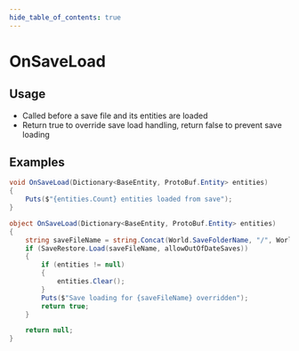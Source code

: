 ```yaml
---
hide_table_of_contents: true
---
```


# OnSaveLoad

## Usage

* Called before a save file and its entities are loaded
* Return true to override save load handling, return false to prevent save loading

## Examples

```csharp title="Log amount of entities to load from save file"
void OnSaveLoad(Dictionary<BaseEntity, ProtoBuf.Entity> entities)
{
    Puts($"{entities.Count} entities loaded from save");
}
```

```csharp title="Prevent entities from being wiped"
object OnSaveLoad(Dictionary<BaseEntity, ProtoBuf.Entity> entities)
{
    string saveFileName = string.Concat(World.SaveFolderName, "/", World.SaveFileName);
    if (SaveRestore.Load(saveFileName, allowOutOfDateSaves))
    {
        if (entities != null)
        {
            entities.Clear();
        }
        Puts($"Save loading for {saveFileName} overridden");
        return true;
    }

    return null;
}
```
